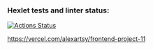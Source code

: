 ### Hexlet tests and linter status:
[![Actions Status](https://github.com/AlexArtsy/frontend-project-11/workflows/hexlet-check/badge.svg)](https://github.com/AlexArtsy/frontend-project-11/actions)

https://vercel.com/alexartsy/frontend-project-11